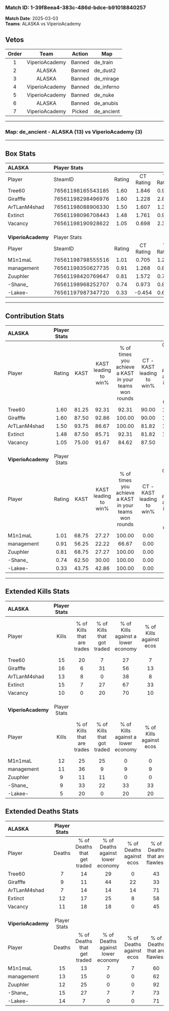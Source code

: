 ### Match ID: 1-39f8eea4-383c-486d-bdce-b91018840257  
**Match Date**: 2025-03-03  
**Teams**: ALASKA vs ViperioAcademy  

## Vetos  

| Order | Team | Action | Map |
| :---: | :--: | :----: | --- |
| 1 | ViperioAcademy | Banned | de_train |
| 2 | ALASKA | Banned | de_dust2 |
| 3 | ALASKA | Banned | de_mirage |
| 4 | ViperioAcademy | Banned | de_inferno |
| 5 | ViperioAcademy | Banned | de_nuke |
| 6 | ALASKA | Banned | de_anubis |
| 7 | ViperioAcademy | Picked | de_ancient |

---  

### **Map**: de_ancient - ALASKA (13) vs ViperioAcademy (3)  
---  

## Box Stats  

| **ALASKA**         | Player Stats      |        |           |          |       |      |       |         |        |      |     |
| :- | :- | :-: | :-: | :-: | :-: | :-: | :-: | :-: | :-: | :-: | :-: |
| Player             | SteamID           | Rating | CT Rating | T Rating | KAST  | ADR  | Kills | Assists | Deaths | K/D  | HS% |
| Tree60             | 76561198165543185 |  1.60  |   1.846   |  0.977   | 81.25 | 96.1 |  15   |    9    |   7    | 2.14 | 60  |
| Girafffe           | 76561198298496976 |  1.60  |   1.228   |  2.875   | 87.50 | 96.1 |  16   |    5    |   9    | 1.78 | 37  |
| ArTLanM4shad       | 76561198088906330 |  1.50  |   1.607   |  1.302   | 93.75 | 81.9 |  13   |    3    |   7    | 1.86 | 15  |
| Extinct            | 76561198096708443 |  1.48  |   1.761   |  0.922   | 87.50 | 99.8 |  15   |    8    |   12   | 1.25 | 80  |
| Vacancy            | 76561198190928622 |  1.05  |   0.698   |  2.382   | 75.00 | 71.4 |  10   |    6    |   11   | 0.91 | 40  |
|                    |                   |        |           |          |       |      |       |         |        |      |     |
|                    |                   |        |           |          |       |      |       |         |        |      |     |
|                    |                   |        |           |          |       |      |       |         |        |      |     |
| **ViperioAcademy** | Player Stats      |        |           |          |       |      |       |         |        |      |     |
| Player             | SteamID           | Rating | CT Rating | T Rating | KAST  | ADR  | Kills | Assists | Deaths | K/D  | HS% |
| M1n1maL            | 76561198798555516 |  1.01  |   0.705   |  1.201   | 68.75 | 86.0 |  12   |    3    |   15   | 0.80 | 58  |
| management         | 76561198350627735 |  0.91  |   1.268   |  0.892   | 56.25 | 81.5 |  11   |    3    |   13   | 0.85 | 36  |
| Zuuphler           | 76561198420769647 |  0.81  |   1.572   |  0.718   | 68.75 | 45.2 |   9   |    3    |   12   | 0.75 | 77  |
| -Shane_            | 76561198968252707 |  0.74  |   0.973   |  0.834   | 62.50 | 66.4 |   9   |    3    |   15   | 0.60 | 55  |
| -Lakee-            | 76561197987347720 |  0.33  |  -0.454   |  0.642   | 43.75 | 44.3 |   5   |    1    |   14   | 0.36 | 80  |
---  

## Contribution Stats  

| **ALASKA**         | Player Stats |       |                      |                                                        |                           |                                                             |                          |                                                            |
| :- | :-: | :-: | :-: | :-: | :-: | :-: | :-: | :-: |
| Player             |    Rating    | KAST  | KAST leading to win% | % of times you achieve a KAST in your teams won rounds | CT - KAST leading to win% | CT - % of times you achieve a KAST in your teams won rounds | T - KAST leading to win% | T - % of times you achieve a KAST in your teams won rounds |
| Tree60             |     1.60     | 81.25 |        92.31         |                         92.31                          |           90.00           |                           100.00                            |          100.00          |                           75.00                            |
| Girafffe           |     1.60     | 87.50 |        92.86         |                         100.00                         |           90.00           |                           100.00                            |          100.00          |                           100.00                           |
| ArTLanM4shad       |     1.50     | 93.75 |        86.67         |                         100.00                         |           81.82           |                           100.00                            |          100.00          |                           100.00                           |
| Extinct            |     1.48     | 87.50 |        85.71         |                         92.31                          |           81.82           |                           100.00                            |          100.00          |                           75.00                            |
| Vacancy            |     1.05     | 75.00 |        91.67         |                         84.62                          |           87.50           |                            77.78                            |          100.00          |                           100.00                           |
|                    |              |       |                      |                                                        |                           |                                                             |                          |                                                            |
|                    |              |       |                      |                                                        |                           |                                                             |                          |                                                            |
|                    |              |       |                      |                                                        |                           |                                                             |                          |                                                            |
| **ViperioAcademy** | Player Stats |       |                      |                                                        |                           |                                                             |                          |                                                            |
| Player             |    Rating    | KAST  | KAST leading to win% | % of times you achieve a KAST in your teams won rounds | CT - KAST leading to win% | CT - % of times you achieve a KAST in your teams won rounds | T - KAST leading to win% | T - % of times you achieve a KAST in your teams won rounds |
| M1n1maL            |     1.01     | 68.75 |        27.27         |                         100.00                         |           0.00            |                            0.00                             |          37.50           |                           100.00                           |
| management         |     0.91     | 56.25 |        22.22         |                         66.67                          |           0.00            |                            0.00                             |          33.33           |                           66.67                            |
| Zuuphler           |     0.81     | 68.75 |        27.27         |                         100.00                         |           0.00            |                            0.00                             |          42.86           |                           100.00                           |
| -Shane_            |     0.74     | 62.50 |        30.00         |                         100.00                         |           0.00            |                            0.00                             |          42.86           |                           100.00                           |
| -Lakee-            |     0.33     | 43.75 |        42.86         |                         100.00                         |           0.00            |                            0.00                             |          42.86           |                           100.00                           |
---  

## Extended Kills Stats  

| **ALASKA**         | Player Stats |                            |                            |                                    |                         |                              |                                 |                                       |                    |           |
| :- | :-: | :-: | :-: | :-: | :-: | :-: | :-: | :-: | :-: | :-: |
| Player             |    Kills     | % of Kills that are trades | % of Kills that got traded | % of Kills against a lower economy | % of Kills against ecos | % of Kills that are flawless | % of Kills that are close duels | % of Kills that are assisted by flash | Pistol Round Kills | AWP Kills |
| Tree60             |      15      |             20             |             7              |                 27                 |            7            |              87              |                7                |                   0                   |         3          |     0     |
| Girafffe           |      16      |             6              |             31             |                 56                 |           13            |              44              |                6                |                  19                   |         3          |     0     |
| ArTLanM4shad       |      13      |             8              |             0              |                 38                 |            8            |             100              |                0                |                   0                   |         3          |     9     |
| Extinct            |      15      |             7              |             27             |                 67                 |           33            |              73              |               13                |                  27                   |         0          |     0     |
| Vacancy            |      10      |             0              |             20             |                 70                 |           10            |              50              |               30                |                  10                   |         0          |     0     |
|                    |              |                            |                            |                                    |                         |                              |                                 |                                       |                    |           |
|                    |              |                            |                            |                                    |                         |                              |                                 |                                       |                    |           |
|                    |              |                            |                            |                                    |                         |                              |                                 |                                       |                    |           |
| **ViperioAcademy** | Player Stats |                            |                            |                                    |                         |                              |                                 |                                       |                    |           |
| Player             |    Kills     | % of Kills that are trades | % of Kills that got traded | % of Kills against a lower economy | % of Kills against ecos | % of Kills that are flawless | % of Kills that are close duels | % of Kills that are assisted by flash | Pistol Round Kills | AWP Kills |
| M1n1maL            |      12      |             25             |             25             |                 0                  |            0            |              67              |                0                |                   8                   |         2          |     2     |
| management         |      11      |             36             |             9              |                 9                  |            9            |              55              |                0                |                  27                   |         1          |     1     |
| Zuuphler           |      9       |             11             |             11             |                 0                  |            0            |              44              |               11                |                  11                   |         3          |     0     |
| -Shane_            |      9       |             33             |             22             |                 33                 |           33            |              11              |                0                |                   0                   |         2          |     0     |
| -Lakee-            |      5       |             20             |             0              |                 20                 |           20            |              80              |                0                |                   0                   |         1          |     0     |
## Extended Deaths Stats  

| **ALASKA**         | Player Stats |                             |                                   |                          |                               |                            |                           |               |
| :- | :-: | :-: | :-: | :-: | :-: | :-: | :-: | :-: |
| Player             |    Deaths    | % of Deaths that get traded | % of Deaths against lower economy | % of Deaths against ecos | % of Deaths that are flawless | % of Deaths that are close | % of Deaths while blinded | Deaths to AWP |
| Tree60             |      7       |             14              |                29                 |            0             |              43               |             0              |            14             |       0       |
| Girafffe           |      9       |             11              |                44                 |            22            |              33               |             0              |             0             |       1       |
| ArTLanM4shad       |      7       |             14              |                14                 |            14            |              71               |             0              |            29             |       0       |
| Extinct            |      12      |             17              |                25                 |            8             |              58               |             8              |            17             |       1       |
| Vacancy            |      11      |             18              |                18                 |            0             |              45               |             0              |             0             |       1       |
|                    |              |                             |                                   |                          |                               |                            |                           |               |
|                    |              |                             |                                   |                          |                               |                            |                           |               |
|                    |              |                             |                                   |                          |                               |                            |                           |               |
| **ViperioAcademy** | Player Stats |                             |                                   |                          |                               |                            |                           |               |
| Player             |    Deaths    | % of Deaths that get traded | % of Deaths against lower economy | % of Deaths against ecos | % of Deaths that are flawless | % of Deaths that are close | % of Deaths while blinded | Deaths to AWP |
| M1n1maL            |      15      |             13              |                 7                 |            7             |              60               |             27             |             7             |       0       |
| management         |      13      |             15              |                 0                 |            0             |              62               |             8              |            15             |       1       |
| Zuuphler           |      12      |             25              |                 0                 |            0             |              92               |             0              |            25             |       3       |
| -Shane_            |      15      |             27              |                 7                 |            7             |              73               |             13             |             0             |       1       |
| -Lakee-            |      14      |              7              |                 0                 |            0             |              71               |             0              |            14             |       4       |

